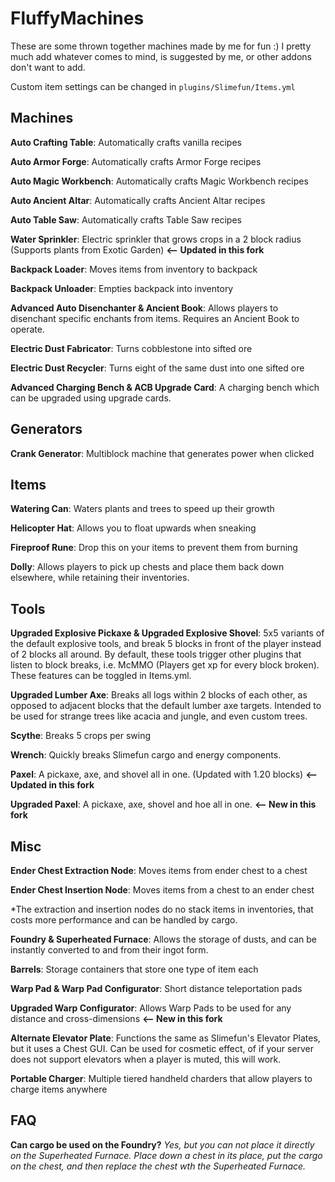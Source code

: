 # FluffyMachines

These are some thrown together machines made by me for fun :)
I pretty much add whatever comes to mind, is suggested by me, or other addons don't want to add.

Custom item settings can be changed in `plugins/Slimefun/Items.yml`

## Machines
**Auto Crafting Table**: Automatically crafts vanilla recipes

**Auto Armor Forge**: Automatically crafts Armor Forge recipes

**Auto Magic Workbench**: Automatically crafts Magic Workbench recipes

**Auto Ancient Altar**: Automatically crafts Ancient Altar recipes

**Auto Table Saw**: Automatically crafts Table Saw recipes

**Water Sprinkler**: Electric sprinkler that grows crops in a 2 block radius (Supports plants from Exotic Garden) **<-- Updated in this fork**

**Backpack Loader**: Moves items from inventory to backpack

**Backpack Unloader**: Empties backpack into inventory

**Advanced Auto Disenchanter & Ancient Book**: Allows players to disenchant specific enchants from items. Requires an Ancient Book to operate.

**Electric Dust Fabricator**: Turns cobblestone into sifted ore

**Electric Dust Recycler**: Turns eight of the same dust into one sifted ore

**Advanced Charging Bench & ACB Upgrade Card**: A charging bench which can be upgraded using upgrade cards.

## Generators
**Crank Generator**: Multiblock machine that generates power when clicked

## Items
**Watering Can**: Waters plants and trees to speed up their growth

**Helicopter Hat**: Allows you to float upwards when sneaking

**Fireproof Rune**: Drop this on your items to prevent them from burning

**Dolly**: Allows players to pick up chests and place them back down elsewhere, while retaining their inventories.

## Tools
**Upgraded Explosive Pickaxe & Upgraded Explosive Shovel**: 5x5 variants of the default explosive tools, and break 5 blocks in front of the player instead of 2 blocks all around. By default, these tools trigger other plugins that listen to block breaks, i.e. McMMO (Players get xp for every block broken). These features can be toggled in Items.yml.

**Upgraded Lumber Axe**: Breaks all logs within 2 blocks of each other, as opposed to adjacent blocks that the default lumber axe targets. Intended to be used for strange trees like acacia and jungle, and even custom trees.

**Scythe**: Breaks 5 crops per swing

**Wrench**: Quickly breaks Slimefun cargo and energy components.

**Paxel**: A pickaxe, axe, and shovel all in one. (Updated with 1.20 blocks) **<-- Updated in this fork**

**Upgraded Paxel**: A pickaxe, axe, shovel and hoe all in one. **<-- New in this fork**

## Misc
**Ender Chest Extraction Node**: Moves items from ender chest to a chest

**Ender Chest Insertion Node**: Moves items from a chest to an ender chest

*The extraction and insertion nodes do no stack items in inventories, that costs more performance and can be handled by cargo.

**Foundry & Superheated Furnace**: Allows the storage of dusts, and can be instantly converted to and from their ingot form.

**Barrels**: Storage containers that store one type of item each

**Warp Pad & Warp Pad Configurator**: Short distance teleportation pads

**Upgraded Warp Configurator**: Allows Warp Pads to be used for any distance and cross-dimensions **<-- New in this fork**

**Alternate Elevator Plate**: Functions the same as Slimefun's Elevator Plates, but it uses a Chest GUI. Can be used for cosmetic effect, of if your server does not support elevators when a player is muted, this will work.

**Portable Charger**: Multiple tiered handheld charders that allow players to charge items anywhere

## FAQ
**Can cargo be used on the Foundry?**
*Yes, but you can not place it directly on the Superheated Furnace. Place down a chest in its place, put the cargo on the chest, and then replace the chest wth the Superheated Furnace.*
